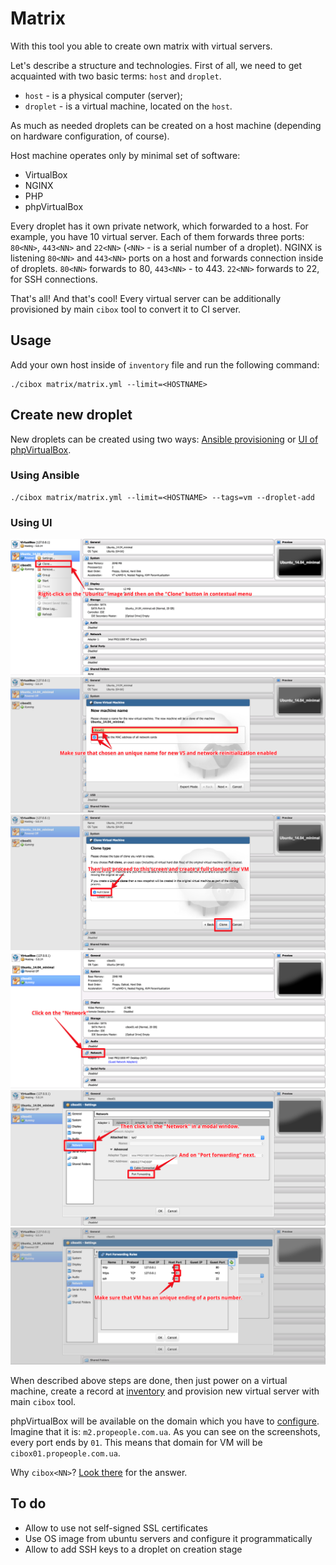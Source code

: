 # Matrix

With this tool you able to create own matrix with virtual servers.

Let's describe a structure and technologies. First of all, we need to get acquainted with two basic terms: `host` and `droplet`.

- `host` - is a physical computer (server);
- `droplet` - is a virtual machine, located on the `host`.

As much as needed droplets can be created on a host machine (depending on hardware configuration, of course).

Host machine operates only by minimal set of software:

- VirtualBox
- NGINX
- PHP
- phpVirtualBox

Every droplet has it own private network, which forwarded to a host. For example, you have 10 virtual server. Each of them forwards three ports: `80<NN>`, `443<NN>` and `22<NN>` (`<NN>` - is a serial number of a droplet). NGINX is listening `80<NN>` and `443<NN>` ports on a host and forwards connection inside of droplets. `80<NN>` forwards to 80, `443<NN>` - to 443. `22<NN>` forwards to 22, for SSH connections.

That's all! And that's cool! Every virtual server can be additionally provisioned by main `cibox` tool to convert it to CI server.

## Usage

Add your own host inside of `inventory` file and run the following command:

```shell
./cibox matrix/matrix.yml --limit=<HOSTNAME>
```

## Create new droplet

New droplets can be created using two ways: [Ansible provisioning](#using-ansible) or [UI of phpVirtualBox](#using-ui).

### Using Ansible

```shell
./cibox matrix/matrix.yml --limit=<HOSTNAME> --tags=vm --droplet-add
```

### Using UI

![Clone original VM](docs/screenshots/new-droplet/vbox1.png)
![Set an unique name and network reinitialization](docs/screenshots/new-droplet/vbox2.png)
![Finish cloning](docs/screenshots/new-droplet/vbox3.png)
![Click on the Network](docs/screenshots/port-forwarding/vbox1.png)
![Click on the Port forwarding](docs/screenshots/port-forwarding/vbox2.png)
![Configure ports](docs/screenshots/port-forwarding/vbox3.png)

When described above steps are done, then just power on a virtual machine, create a record at [inventory](../inventory) and provision new virtual server with main `cibox` tool.

phpVirtualBox will be available on the domain which you have to [configure](matrix.yml#L5). Imagine that it is: `m2.propeople.com.ua`. As you can see on the screenshots, every port ends by `01`. This means that domain for VM will be `cibox01.propeople.com.ua`.

Why `cibox<NN>`? [Look there](matrix.yml#L6) for the answer.

## To do

- Allow to use not self-signed SSL certificates
- Use OS image from ubuntu servers and configure it programmatically
- Allow to add SSH keys to a droplet on creation stage
